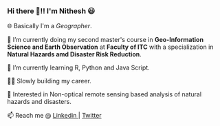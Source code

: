 ### Hi there 👋!! I'm Nithesh :smiley:

🌐 Basically I'm a *Geographer*.

🔭 I’m currently doing my second master's course in __Geo-Information Science and Earth Observation__ at __Faculty of ITC__ with a specialization in __Natural Hazards amd Disaster Risk Reduction__.

🌱 I’m currently learning R, Python and Java Script.


👨‍🎓 Slowly building my career.

📘 Interested in Non-optical remote sensing based analysis of natural hazards and disasters.


📫 Reach me @ <a href ="https://www.linkedin.com/in/nitheyznirmal/"> Linkedin </a> | <a href ="https://twitter.com/nitheshnirmal"> Twitter </a> 



<!--
**Nitheshnirmal/Nitheshnirmal** is a ✨ _special_ ✨ repository because its `README.md` (this file) appears on your GitHub profile.

Here are some ideas to get you started:

- 🔭 I’m currently working on ...
- 🌱 I’m currently learning ...
- 👯 I’m looking to collaborate on ...
- 🤔 I’m looking for help with ...
- 💬 Ask me about ...
- 📫 How to reach me: ...
- 😄 Pronouns: ...
- ⚡ Fun fact: ...
-->
